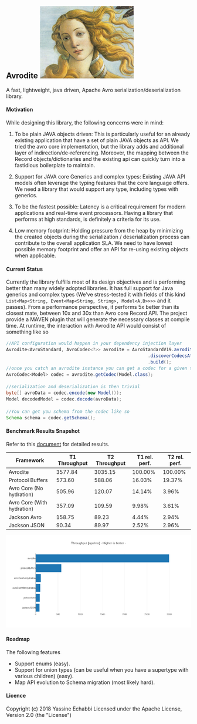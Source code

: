## Avrodite   ![image alt >](./avrodite-pages/images/avrodite.png?raw=true#right) 
A fast, lightweight, java driven, Apache Avro serialization/deserialization library.

#### Motivation

While designing this library, the following concerns were in mind:

1. To be plain JAVA objects driven: This is particularly useful for an already existing application that have a set
of plain JAVA objects as API. We tried the avro core implementation, but the library adds and additional layer of 
indirection/de-referencing. Moreover, the mapping between the Record objects/dictionaries and the existing api
can quickly turn into a fastidious boilerplate to maintain.

2. Support for JAVA core Generics and complex types: Existing JAVA API models often leverage the typing features that
the core language offers. We need a library that would support any type, including types with generics.

3. To be the fastest possible: Latency is a critical requirement for modern applications and real-time event processors.
Having a library that performs at high standards, is definitely a criteria for its use.

4. Low memory footprint: Holding pressure from the heap by minimizing the created objects during the serialization / 
deserialization process can contribute to the overall application SLA. We need to have lowest possible memory footprint
and offer an API for re-using existing objects when applicable.

#### Current Status

Currently the library fulfills most of its design objectives and is performing better than many widely adopted
libraries. It has full support for Java generics and complex types (We've stress-tested it with fields of this kind
`List<Map<String, Event<Map<String, String>, Model<A,B>>>>` and it passes). 
From a performance perspective, it performs 5x better than its closest mate, between 10x and 30x than Avro core Record
API.
The project provide a MAVEN plugin that will generate the necessary classes at compile time. At runtime, the interaction 
with Avrodite API would consist of something like so
```java
//API configuration would happen in your dependency injection layer 
Avrodite<AvroStandard, AvroCodec<?>> avrodite = AvroStandardV19.avrodite()
                                                      .discoverCodecsAt(yourAPIPackage)
                                                      .build();                                                               
//once you catch an avrodite instance you can get a codec for a given target like so
AvroCodec<Model> codec = avrodite.getCodec(Model.class);

//serialization and deserialization is then trivial
byte[] avroData = codec.encode(new Model());
Model decodedModel = codec.decode(avroData);

//You can get you schema from the codec like so
Schema schema = codec.getSchema();

```

#### Benchmark Results Snapshot

Refer to this [document](./avrodite-pages/benchmarks.md) for detailed results. 

| Framework                  | T1 Throughput | T2 Throughput | T1 rel. perf. | T2 rel. perf. |
|----------------------------|---------------|---------------|---------------|---------------|
| Avrodite                   | 3577.84       | 3035.15       | 100.00%       | 100.00%       |
| Protocol Buffers           | 573.60        | 588.06        | 16.03%        | 19.37%        |
| Avro Core (No hydration)   | 505.96        | 120.07        | 14.14%        | 3.96%         |
| Avro Core (With hydration) | 357.09        | 109.59        | 9.98%         | 3.61%         |
| Jackson Avro               | 158.75        | 89.23         | 4.44%         | 2.94%         |
| Jackson JSON               | 90.34         | 89.97         | 2.52%         | 2.96%         |
      
![Alt text](./avrodite-pages/images/bench-results.json-throughput.png?raw=true "Throughput")


#### Roadmap
The following features
- Support enums (easy).
- Support for union types (can be useful when you have a supertype with various children) (easy).
- Map API evolution to Schema migration (most likely hard).

#### Licence
Copyright (c) 2018 Yassine Echabbi
Licensed under the Apache License, Version 2.0 (the "License")

